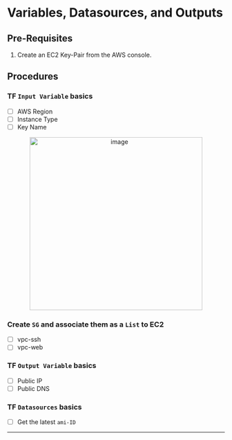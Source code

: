 # Variables, Datasources, and Outputs

## Pre-Requisites

1. Create an EC2 Key-Pair from the AWS console.

## Procedures

### TF `Input Variable` basics
- [ ] AWS Region
- [ ] Instance Type
- [ ] Key Name

<p align="center">
<img width="400" alt="image" src="https://github.com/user-attachments/assets/e34912aa-d89b-49ed-908d-7f2e2d750717">
</p>

### Create `SG` and associate them as a `List` to EC2
- [ ] vpc-ssh
- [ ] vpc-web

### TF `Output Variable` basics
- [ ] Public IP
- [ ] Public DNS

### TF `Datasources` basics
- [ ] Get the latest `ami-ID`

---------


